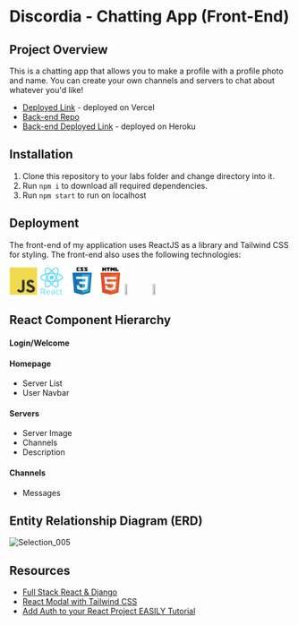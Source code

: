 # Discordia - Chatting App (Front-End)
## Project Overview

This is a chatting app that allows you to make a profile with a profile photo and name. You can create your own channels and servers to chat about whatever you'd like!

- [Deployed Link](https://discordia-five.vercel.app/) - deployed on Vercel
- [Back-end Repo](https://github.com/hiramr97/discordia-backend)
- [Back-end Deployed Link](https://discordia.herokuapp.com/) - deployed on Heroku

## Installation
1. Clone this repository to your labs folder and change directory into it.
2. Run `npm i` to download all required dependencies.
3. Run `npm start` to run on localhost

## Deployment
The front-end of my application uses ReactJS as a library and Tailwind CSS for styling. The front-end also uses the following technologies:

<img src="https://raw.githubusercontent.com/devicons/devicon/master/icons/javascript/javascript-original.svg" width=10% height=10%><img src="https://raw.githubusercontent.com/devicons/devicon/master/icons/react/react-original-wordmark.svg" width=10% height=10%> <img src="https://raw.githubusercontent.com/devicons/devicon/master/icons/css3/css3-original-wordmark.svg" width=10% height=10%><img src="https://raw.githubusercontent.com/devicons/devicon/master/icons/html5/html5-original-wordmark.svg" width=10% height=10%><img src="https://user-images.githubusercontent.com/114940348/210943179-39216916-4212-4327-ab8b-3f5e6447d8e3.png" width=10% height=10%><img src="https://user-images.githubusercontent.com/114940348/210942983-77fdad5c-7e71-4a45-8bdc-331fdd18fed8.png" width=10% height=10%>
## React Component Hierarchy
#### Login/Welcome
#### Homepage
- Server List
- User Navbar
#### Servers
- Server Image
- Channels
- Description
#### Channels
- Messages
## Entity Relationship Diagram (ERD)
![Selection_005](https://user-images.githubusercontent.com/114940348/210944199-6b799a8b-36b5-4930-a7ae-643ecc0fbfdf.png)

## Resources

- [Full Stack React & Django](https://coursesfree.org/course/full-stack-react-django/)
- [React Modal with Tailwind CSS](https://www.youtube.com/watch?v=UXKt-IFgBGM&t=657s)
- [Add Auth to your React Project EASILY Tutorial](https://www.youtube.com/watch?v=zkz2HuNR_gk)
